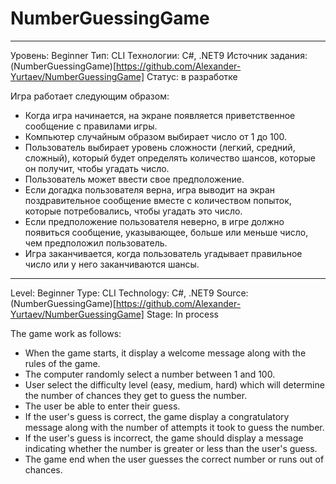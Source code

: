 # NumberGuessingGame
********************************
Уровень: Beginner
Тип: CLI
Технологии: C#, .NET9
Источник задания: (NumberGuessingGame)[https://github.com/Alexander-Yurtaev/NumberGuessingGame]
Статус: в разработке


Игра работает следующим образом:
- Когда игра начинается, на экране появляется приветственное сообщение с правилами игры.
- Компьютер случайным образом выбирает число от 1 до 100.
- Пользователь выбирает уровень сложности (легкий, средний, сложный), который будет определять количество шансов, которые он получит, чтобы угадать число.
- Пользователь может ввести свое предположение.
- Если догадка пользователя верна, игра выводит на экран поздравительное сообщение вместе с количеством попыток, которые потребовались, чтобы угадать это число.
- Если предположение пользователя неверно, в игре должно появиться сообщение, указывающее, больше или меньше число, чем предположил пользователь.
- Игра заканчивается, когда пользователь угадывает правильное число или у него заканчиваются шансы.
********************************
Level: Beginner
Type: CLI
Technology: C#, .NET9
Source: (NumberGuessingGame)[https://github.com/Alexander-Yurtaev/NumberGuessingGame]
Stage: In process


The game work as follows:
- When the game starts, it display a welcome message along with the rules of the game.
- The computer randomly select a number between 1 and 100.
- User select the difficulty level (easy, medium, hard) which will determine the number of chances they get to guess the number.
- The user be able to enter their guess.
- If the user's guess is correct, the game display a congratulatory message along with the number of attempts it took to guess the number.
- If the user's guess is incorrect, the game should display a message indicating whether the number is greater or less than the user's guess.
- The game end when the user guesses the correct number or runs out of chances.